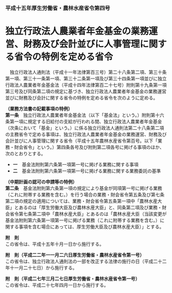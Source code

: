 ### 平成十五年厚生労働省・農林水産省令第四号  
# 独立行政法人農業者年金基金の業務運営、財務及び会計並びに人事管理に関する省令の特例を定める省令  
　独立行政法人通則法（平成十一年法律第百三号）第二十八条第二項、第三十条第一項、第三十一条第一項、第三十二条第一項及び第三十四条第一項並びに独立行政法人農業者年金基金法（平成十四年法律第百二十七号）附則第十九条第一項第三号及び同条第二項の規定に基づき、独立行政法人農業者年金基金の業務運営並びに財務及び会計に関する省令の特例を定める省令を次のように定める。  
  
**（業務方法書の記載事項の特例）**  
**第一条**　独立行政法人農業者年金基金法（以下「基金法」という。）附則第十六条第一項に規定する旧給付の支給が行われる間、独立行政法人農業者年金基金（次条において「基金」という。）に係る独立行政法人通則法第二十八条第二項の主務省令で定める事項は、独立行政法人農業者年金基金の業務運営、財務及び会計並びに人事管理に関する省令（平成十五年農林水産省令第百号。以下「業務・財会省令」という。）第四条各号及び附則第二項各号に掲げる事項のほか、次のとおりとする。  
* **一**　基金法附則第六条第一項第一号に掲げる業務に関する事項  
* **二**　基金法附則第六条第一項第一号に掲げる業務に関する業務委託の基準  
  
**（中期計画の認可の申請等の特例）**  
**第二条**　基金法附則第六条第一項の規定により基金が同項第一号に掲げる業務（これに附帯する業務を含む。）を行う場合の業務・財会省令第五条及び第七条第二項の規定の適用については、業務・財会省令第五条第一項中「農林水産大臣」とあるのは「厚生労働大臣及び農林水産大臣」と、同条第二項及び業務・財会省令第七条第二項中「農林水産大臣」とあるのは「農林水産大臣（当該変更が基金法附則第六条第一項第一号に掲げる業務（これに附帯する業務を含む。）に関する事項を含む場合にあっては、厚生労働大臣及び農林水産大臣）」とする。  
  
**附　則**  
この省令は、平成十五年十月一日から施行する。  
  
**附　則（平成二二年一一月二六日厚生労働省・農林水産省令第一号）**  
この省令は、独立行政法人通則法の一部を改正する法律の施行の日（平成二十二年十一月二十七日）から施行する。  
  
**附　則（平成二七年三月二七日厚生労働省・農林水産省令第一号）**  
この省令は、平成二十七年四月一日から施行する。  
  
